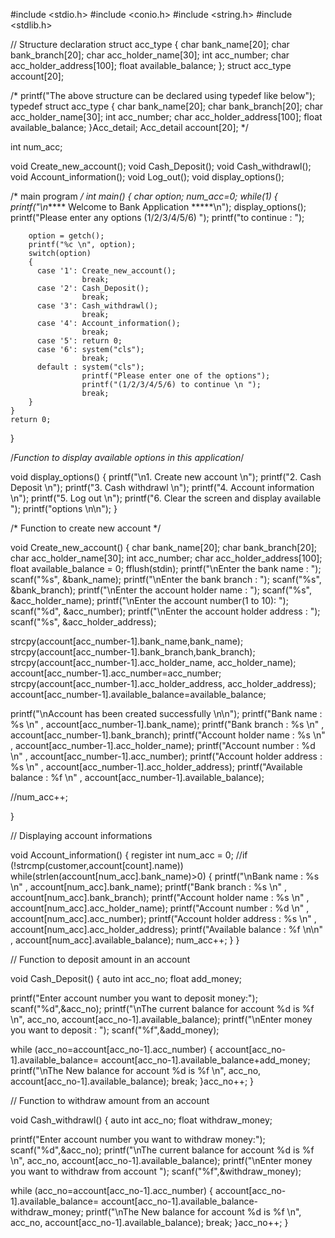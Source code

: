 #include <stdio.h>
#include <conio.h>
#include <string.h>
#include <stdlib.h>

// Structure declaration
struct acc_type
{
     char bank_name[20];
     char bank_branch[20];
     char acc_holder_name[30];
     int acc_number;
     char acc_holder_address[100];
     float available_balance;
};
struct acc_type account[20];

/*
     printf("The above structure can be declared using
     typedef like below");
     typedef struct acc_type
     {
        char bank_name[20];
        char bank_branch[20];
        char acc_holder_name[30];
        int acc_number;
        char acc_holder_address[100];
        float available_balance;
     }Acc_detail;
     Acc_detail account[20];
*/

int num_acc;

void Create_new_account();
void Cash_Deposit();
void Cash_withdrawl();
void Account_information();
void Log_out();
void display_options();

/* main program */
int main()
{
    char option;
    num_acc=0;
    while(1)
    {
       printf("\n***** Welcome to Bank Application *****\n");
       display_options();
       printf("Please enter any options (1/2/3/4/5/6) ");
       printf("to continue : ");

        option = getch();
        printf("%c \n", option);
        switch(option)
        {
          case '1': Create_new_account();
                    break;
          case '2': Cash_Deposit();
                    break;
          case '3': Cash_withdrawl();
                    break;
          case '4': Account_information();
                    break;
          case '5': return 0;
          case '6': system("cls");
                    break;
          default : system("cls");
                    printf("Please enter one of the options");
                    printf("(1/2/3/4/5/6) to continue \n ");
                    break;
        }
    }
    return 0;
}

/*Function to display available options in this application*/

void display_options()
{
    printf("\n1. Create new account \n");
    printf("2. Cash Deposit \n");
    printf("3. Cash withdrawl \n");
    printf("4. Account information \n");
    printf("5. Log out \n");
    printf("6. Clear the screen and display available ");
    printf("options \n\n");
}

/* Function to create new account */

void Create_new_account()
{
   char bank_name[20];
   char bank_branch[20];
   char acc_holder_name[30];
   int acc_number;
   char acc_holder_address[100];
   float available_balance = 0;
   fflush(stdin);
   printf("\nEnter the bank name              : ");
   scanf("%s", &bank_name);
   printf("\nEnter the bank branch            : ");
   scanf("%s", &bank_branch);
   printf("\nEnter the account holder name    : ");
   scanf("%s", &acc_holder_name);
   printf("\nEnter the account number(1 to 10): ");
   scanf("%d", &acc_number);
   printf("\nEnter the account holder address : ");
   scanf("%s", &acc_holder_address);

   strcpy(account[acc_number-1].bank_name,bank_name);
   strcpy(account[acc_number-1].bank_branch,bank_branch);
   strcpy(account[acc_number-1].acc_holder_name,
   acc_holder_name);
   account[acc_number-1].acc_number=acc_number;
   strcpy(account[acc_number-1].acc_holder_address,
   acc_holder_address);
   account[acc_number-1].available_balance=available_balance;

   printf("\nAccount has been created successfully \n\n");
   printf("Bank name              : %s \n" ,
   account[acc_number-1].bank_name);
   printf("Bank branch            : %s \n" ,
   account[acc_number-1].bank_branch);
   printf("Account holder name    : %s \n" ,
   account[acc_number-1].acc_holder_name);
   printf("Account number         : %d \n" ,
   account[acc_number-1].acc_number);
   printf("Account holder address : %s \n" ,
   account[acc_number-1].acc_holder_address);
   printf("Available balance      : %f \n" ,
   account[acc_number-1].available_balance);

   //num_acc++;

}

// Displaying account informations

void Account_information()
{
     register int num_acc = 0;
     //if (!strcmp(customer,account[count].name))
     while(strlen(account[num_acc].bank_name)>0)
     {
         printf("\nBank name                : %s \n" ,
         account[num_acc].bank_name);
         printf("Bank branch              : %s \n" ,
         account[num_acc].bank_branch);
         printf("Account holder name      : %s \n" ,
         account[num_acc].acc_holder_name);
         printf("Account number           : %d \n" ,
         account[num_acc].acc_number);
         printf("Account holder address   : %s \n" ,
         account[num_acc].acc_holder_address);
         printf("Available balance        : %f \n\n" ,
         account[num_acc].available_balance);
         num_acc++;
     }
}

// Function to deposit amount in an account

void Cash_Deposit()
{
   auto int acc_no;
   float add_money;

   printf("Enter account number you want to deposit money:");
   scanf("%d",&acc_no);
   printf("\nThe current balance for account %d is %f \n",
   acc_no, account[acc_no-1].available_balance);
   printf("\nEnter money you want to deposit :  ");
   scanf("%f",&add_money);

   while (acc_no=account[acc_no-1].acc_number)
   {
         account[acc_no-1].available_balance=
         account[acc_no-1].available_balance+add_money;
         printf("\nThe New balance for account %d is %f \n",
         acc_no, account[acc_no-1].available_balance);
         break;
   }acc_no++;
}

// Function to withdraw amount from an account

void Cash_withdrawl()
{
   auto int acc_no;
   float withdraw_money;

   printf("Enter account number you want to withdraw money:");
   scanf("%d",&acc_no);
   printf("\nThe current balance for account %d is %f \n",
   acc_no, account[acc_no-1].available_balance);
   printf("\nEnter money you want to withdraw from account ");
   scanf("%f",&withdraw_money);

   while (acc_no=account[acc_no-1].acc_number)
   {
         account[acc_no-1].available_balance=
         account[acc_no-1].available_balance-withdraw_money;
         printf("\nThe New balance for account %d is %f \n",
         acc_no, account[acc_no-1].available_balance);
         break;
   }acc_no++;
}
